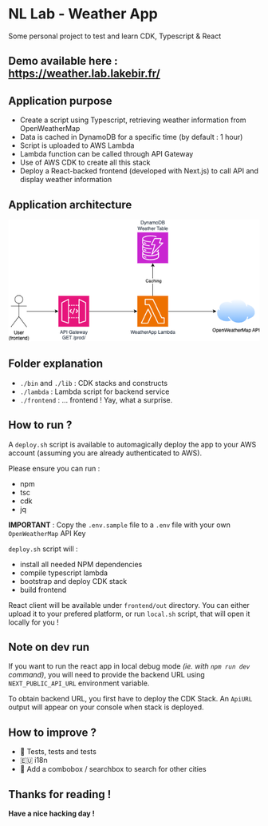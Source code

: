 # NL Lab - Weather App

Some personal project to test and learn CDK, Typescript & React

## **Demo available here :** https://weather.lab.lakebir.fr/

## Application purpose 

* Create a script using Typescript, retrieving weather information from OpenWeatherMap
* Data is cached in DynamoDB for a specific time (by default : 1 hour)
* Script is uploaded to AWS Lambda
* Lambda function can be called through API Gateway
* Use of AWS CDK to create all this stack
* Deploy a React-backed frontend (developed with Next.js) to call API and display weather information

## Application architecture 

![Application Architecture](doc_assets/WeatherApp.drawio.png)

## Folder explanation

* `./bin` and `./lib` : CDK stacks and constructs
* `./lambda` : Lambda script for backend service
* `./frontend` : ... frontend ! Yay, what a surprise.

## How to run ?

A `deploy.sh` script is available to automagically deploy the app to your AWS account (assuming you are already authenticated to AWS).

Please ensure you can run :
* npm
* tsc
* cdk
* jq

**IMPORTANT** : Copy the `.env.sample` file to a `.env` file with your own `OpenWeatherMap` API Key

`deploy.sh` script will :
* install all needed NPM dependencies
* compile typescript lambda
* bootstrap and deploy CDK stack
* build frontend

React client will be available under `frontend/out` directory. You can either upload it to your prefered platform, or run `local.sh` script, that will open it locally for you !

## Note on dev run

If you want to run the react app in local debug mode *(ie. with `npm run dev` command)*, you will need to provide the backend URL using `NEXT_PUBLIC_API_URL` environment variable.

To obtain backend URL, you first have to deploy the CDK Stack. An `ApiURL` output will appear on your console when stack is deployed.

## How to improve ?

* 🧪 Tests, tests and tests 
* 🇪🇺 i18n 
* 🔎 Add a combobox / searchbox to search for other cities

## Thanks for reading !

**Have a nice hacking day !**